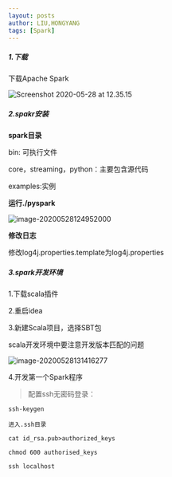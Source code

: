 ```yaml
---
layout: posts
author: LIU,HONGYANG
tags: [Spark]
---
```








##### 1.下载

下载Apache Spark



![Screenshot 2020-05-28 at 12.35.15](https://tva1.sinaimg.cn/large/007S8ZIlgy1gf8288yyohj31160cwgo8.jpg)





##### 2.spakr安装

**spark目录**



bin: 可执行文件

core，streaming，python：主要包含源代码

examples:实例





**运行./pyspark**



![image-20200528124952000](https://tva1.sinaimg.cn/large/007S8ZIlgy1gf82jbbvgtj30vk06sq40.jpg)





**修改日志**



修改log4j.properties.template为log4j.properties





##### 3.spark开发环境





1.下载scala插件



2.重启idea



3.新建Scala项目，选择SBT包



scala开发环境中要注意开发版本匹配的问题



![image-20200528131416277](https://tva1.sinaimg.cn/large/007S8ZIlgy1gf838r4za6j313n0u0n79.jpg)





4.开发第一个Spark程序



> 配置ssh无密码登录：

```
ssh-keygen

进入.ssh目录

cat id_rsa.pub>authorized_keys

chmod 600 authorised_keys

ssh localhost
```





